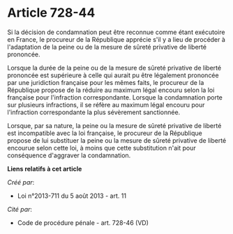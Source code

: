 # Article 728-44

Si la décision de condamnation peut être reconnue comme étant exécutoire en France, le procureur de la République apprécie
s'il y a lieu de procéder à l'adaptation de la peine ou de la mesure de sûreté privative de liberté prononcée. 

Lorsque la durée de la peine ou de la mesure de sûreté privative de liberté prononcée est supérieure à celle qui aurait pu
être légalement prononcée par une juridiction française pour les mêmes faits, le procureur de la République propose de la
réduire au maximum légal encouru selon la loi française pour l'infraction correspondante. Lorsque la condamnation porte sur
plusieurs infractions, il se réfère au maximum légal encouru pour l'infraction correspondante la plus sévèrement
sanctionnée. 

Lorsque, par sa nature, la peine ou la mesure de sûreté privative de liberté est incompatible avec la loi française, le
procureur de la République propose de lui substituer la peine ou la mesure de sûreté privative de liberté encourue selon
cette loi, à moins que cette substitution n'ait pour conséquence d'aggraver la condamnation.

**Liens relatifs à cet article**

_Créé par_:

  - Loi n°2013-711 du 5 août 2013 - art. 11

_Cité par_:

  - Code de procédure pénale - art. 728-46 (VD)
